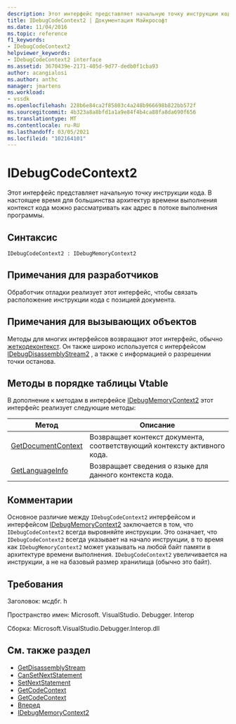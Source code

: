 ```yaml
---
description: Этот интерфейс представляет начальную точку инструкции кода.
title: IDebugCodeContext2 | Документация Майкрософт
ms.date: 11/04/2016
ms.topic: reference
f1_keywords:
- IDebugCodeContext2
helpviewer_keywords:
- IDebugCodeContext2 interface
ms.assetid: 3670439e-2171-405d-9d77-dedb0f1cba93
author: acangialosi
ms.author: anthc
manager: jmartens
ms.workload:
- vssdk
ms.openlocfilehash: 228b6e84ca2f85803c4a248b966698b822bb572f
ms.sourcegitcommit: 4b323a8a8bfd1a1a9e84f4b4ca88fa8da690f656
ms.translationtype: MT
ms.contentlocale: ru-RU
ms.lasthandoff: 03/05/2021
ms.locfileid: "102164101"
---
```

# <a name="idebugcodecontext2"></a>IDebugCodeContext2
Этот интерфейс представляет начальную точку инструкции кода. В настоящее время для большинства архитектур времени выполнения контекст кода можно рассматривать как адрес в потоке выполнения программы.

## <a name="syntax"></a>Синтаксис

```
IDebugCodeContext2 : IDebugMemoryContext2
```

## <a name="notes-for-implementers"></a>Примечания для разработчиков
 Обработчик отладки реализует этот интерфейс, чтобы связать расположение инструкции кода с позицией документа.

## <a name="notes-for-callers"></a>Примечания для вызывающих объектов
 Методы для многих интерфейсов возвращают этот интерфейс, обычно [жеткодеконтекст](../../../extensibility/debugger/reference/idebugstackframe2-getcodecontext.md). Он также широко используется с интерфейсом [IDebugDisassemblyStream2](../../../extensibility/debugger/reference/idebugdisassemblystream2.md) , а также с информацией о разрешении точки останова.

## <a name="methods-in-vtable-order"></a>Методы в порядке таблицы Vtable
 В дополнение к методам в интерфейсе [IDebugMemoryContext2](../../../extensibility/debugger/reference/idebugmemorycontext2.md) этот интерфейс реализует следующие методы:

|Метод|Описание|
|------------|-----------------|
|[GetDocumentContext](../../../extensibility/debugger/reference/idebugcodecontext2-getdocumentcontext.md)|Возвращает контекст документа, соответствующий контексту активного кода.|
|[GetLanguageInfo](../../../extensibility/debugger/reference/idebugcodecontext2-getlanguageinfo.md)|Возвращает сведения о языке для данного контекста кода.|

## <a name="remarks"></a>Комментарии
 Основное различие между `IDebugCodeContext2` интерфейсом и интерфейсом [IDebugMemoryContext2](../../../extensibility/debugger/reference/idebugmemorycontext2.md) заключается в том, что `IDebugCodeContext2` всегда выровняйте инструкции. Это означает, что `IDebugCodeContext2` всегда указывает на начало инструкции, в то время как `IDebugMemoryContext2` может указывать на любой байт памяти в архитектуре времени выполнения. `IDebugCodeContext2` увеличивается на инструкции, а не на базовый размер хранилища (обычно это байт).

## <a name="requirements"></a>Требования
 Заголовок: мсдбг. h

 Пространство имен: Microsoft. VisualStudio. Debugger. Interop

 Сборка: Microsoft.VisualStudio.Debugger.Interop.dll

## <a name="see-also"></a>См. также раздел
- [GetDisassemblyStream](../../../extensibility/debugger/reference/idebugprogram2-getdisassemblystream.md)
- [CanSetNextStatement](../../../extensibility/debugger/reference/idebugthread2-cansetnextstatement.md)
- [SetNextStatement](../../../extensibility/debugger/reference/idebugthread2-setnextstatement.md)
- [GetCodeContext](../../../extensibility/debugger/reference/idebugcanstopevent2-getcodecontext.md)
- [GetCodeContext](../../../extensibility/debugger/reference/idebugstackframe2-getcodecontext.md)
- [Вперед](../../../extensibility/debugger/reference/ienumdebugcodecontexts2-next.md)
- [IDebugMemoryContext2](../../../extensibility/debugger/reference/idebugmemorycontext2.md)
